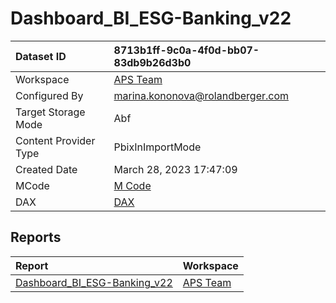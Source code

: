 



# Dashboard_BI_ESG-Banking_v22

|Dataset ID|8713b1ff-9c0a-4f0d-bb07-83db9b26d3b0|
| :--- | :--- |
|Workspace|[APS Team](../Workspaces/APS-Team.md)|
|Configured By|marina.kononova@rolandberger.com|
|Target Storage Mode|Abf|
|Content Provider Type|PbixInImportMode|
|Created Date|March 28, 2023 17:47:09|
|MCode|[M Code](./Dashboard_BI_ESG-Banking_v22/mcode.md)|
|DAX|[DAX](./Dashboard_BI_ESG-Banking_v22/dax.md)|

## Reports

|Report|Workspace|
| :--- | :--- |
|[Dashboard_BI_ESG-Banking_v22](../Reports/Dashboard_BI_ESG-Banking_v22.md)|[APS Team](../Workspaces/APS-Team.md)|
